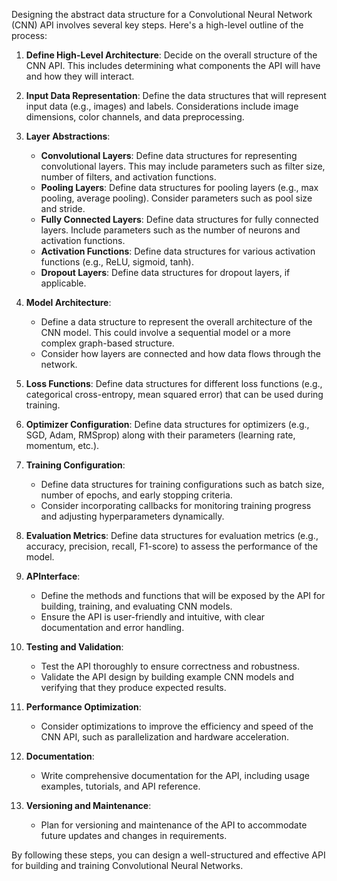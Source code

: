 Designing the abstract data structure for a Convolutional Neural Network (CNN) API involves several key steps. Here's a high-level outline of the process:

1. **Define High-Level Architecture**: Decide on the overall structure of the CNN API. This includes determining what components the API will have and how they will interact.

2. **Input Data Representation**: Define the data structures that will represent input data (e.g., images) and labels. Considerations include image dimensions, color channels, and data preprocessing.

3. **Layer Abstractions**:
    - **Convolutional Layers**: Define data structures for representing convolutional layers. This may include parameters such as filter size, number of filters, and activation functions.
    - **Pooling Layers**: Define data structures for pooling layers (e.g., max pooling, average pooling). Consider parameters such as pool size and stride.
    - **Fully Connected Layers**: Define data structures for fully connected layers. Include parameters such as the number of neurons and activation functions.
    - **Activation Functions**: Define data structures for various activation functions (e.g., ReLU, sigmoid, tanh).
    - **Dropout Layers**: Define data structures for dropout layers, if applicable.

4. **Model Architecture**:
    - Define a data structure to represent the overall architecture of the CNN model. This could involve a sequential model or a more complex graph-based structure.
    - Consider how layers are connected and how data flows through the network.

5. **Loss Functions**: Define data structures for different loss functions (e.g., categorical cross-entropy, mean squared error) that can be used during training.

6. **Optimizer Configuration**: Define data structures for optimizers (e.g., SGD, Adam, RMSprop) along with their parameters (learning rate, momentum, etc.).

7. **Training Configuration**:
    - Define data structures for training configurations such as batch size, number of epochs, and early stopping criteria.
    - Consider incorporating callbacks for monitoring training progress and adjusting hyperparameters dynamically.

8. **Evaluation Metrics**: Define data structures for evaluation metrics (e.g., accuracy, precision, recall, F1-score) to assess the performance of the model.

9. **APInterface**:
    - Define the methods and functions that will be exposed by the API for building, training, and evaluating CNN models.
    - Ensure the API is user-friendly and intuitive, with clear documentation and error handling.

10. **Testing and Validation**:
    - Test the API thoroughly to ensure correctness and robustness.
    - Validate the API design by building example CNN models and verifying that they produce expected results.

11. **Performance Optimization**:
    - Consider optimizations to improve the efficiency and speed of the CNN API, such as parallelization and hardware acceleration.

12. **Documentation**:
    - Write comprehensive documentation for the API, including usage examples, tutorials, and API reference.

13. **Versioning and Maintenance**:
    - Plan for versioning and maintenance of the API to accommodate future updates and changes in requirements.

By following these steps, you can design a well-structured and effective API for building and training Convolutional Neural Networks.